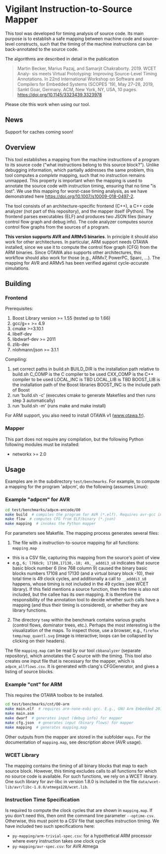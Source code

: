 # Vigilant Instruction-to-Source Mapper
This tool was developed for timing analysis of source code.
Its main purpose is to establish a safe mapping between machine code
and source-level constructs, such that the timing of the machine
instructions can be back-annotated to the source code.

The algorithms are described in detail in the publication


> Martin Becker, Marius Pazaj, and Samarjit Chakraborty. 2019. WCET Analy-
> sis meets Virtual Prototyping: Improving Source-Level Timing Annotations.
> In 22nd International Workshop on Software and Compilers for Embedded
> Systems (SCOPES ’19), May 27–28, 2019, Sankt Goar, Germany. ACM, New
> York, NY, USA, 10 pages. https://doi.org/10.1145/3323439.3323978

Please cite this work when using our tool.

## News
Support for caches coming soon!

## Overview
This tool establishes a mapping from the machine instructions of a program
to its source code ("what instructions belong to this source block?"). Unlike
debugging information, which partially addresses the same problem, this tool
computes a *complete* mapping, such that no instruction remains unmapped.
This property is important when the mapping is used to annotate the source
code with instruction timing, ensuring that no time "is lost". We use this
mapping for worst-case timing analysis, as we have demonstrated here
https://doi.org/10.1007/s10009-018-0497-2.

The tool consists of an architecture-specific frontend (C++),
a C++ code analyzer (not part of this repository), and
the mapper itself (Python). The frontend parses executables (ELF) and
produces two JSON files (binary control flow graph and debug info). The code analyzer
computes source control flow graphs from the sources of a program.

**This version supports AVR and ARMv5 binaries**. In principle it should also work for
other architectures. In particular, ARM support needs OTAWA installed, since we use it
to compute the control flow graph (CFG) from the ARM binaries. Since OTAWA also supports
other architectures, this workflow should also work for those (e.g., ARMv7, PowerPC, Sparc, ...).
The mapping for AVR and ARMv5 has been verified against cycle-accurate simulations.

## Building
### Frontend
Prerequisites:
 1. Boost Library version >= 1.55 (tested up to 1.66)
 2. gcc/g++ >= 4.9
 3. cmake >=3.10.1
 4. libelf-dev
 5. libdwarf-dev >= 2011
 6. zlib-dev
 7. nlohmann/json >= 3.1.1

Compiling:
 1. set correct paths in build.sh
  BUILD_DIR is the installation path relative to build.sh
  C_COMP is the C compiler to be used
  CXX_COMP is the C++ compiler to be used
  LOCAL_INC is TBD
  LOCAL_LIB is TBD
  BOOST_LIB is the installation path of the Boost libraries
  BOOST_INC is the include path of Boost
 2. run 'build.sh -c' (executes cmake to generate Makefiles and then runs step 3 automatically)
 3. run 'build.sh -m' (runs make and make install)

For ARM support, you also need to install OTAWA v1 (www.otawa.fr).

### Mapper
This part does not require any compilation, but the following
Python following modules must be installed:
 * networkx >= 2.0

## Usage
Examples are in the subdirectory `test/benchmarks`. For example, to compute a mapping
for the program 'adpcm', do the following (assumes Linux):

### Example "adpcm" for AVR

```sh
cd test/benchmarks/adpcm-encode/O0
make build  # compiles the program for AVR (*.elf). Requires avr-gcc installed.
make flow  # computes CFG from ELF/binary (*.json)
make mapping  # invokes the Python mapper
```
For parameters see Makefile. The mapping process generates several files:
 1. The file with a instruction-to-source mapping for all functions: `mapping.map`
   * this is a CSV file, capturing this mapping from the source's point of view
   * e.g., `6; l768c9; 17108,17130,-10; 49,__adddi3_s8` indicates that source basic block number 6 (line 768 column 9) caused the binary basic blocks numbers 17108 and 17130 (and a virtual binary block -10), their total time is 49 clock cycles, and additionally a call to `__adddi3_s8` happens, whose timing is not included in the 49 cycles (see WCET library). If this field mentions a source function, then the time is also not included, but the callee has its own mapping. It is therefore the responsibility of the annotation tool to decide whether such calls have a mapping (and thus their timing is considered), or whether they are library functions.
 2. The directory `temp` within the benchmark contains various graphs (control flows, dominator trees, etc.). Perhaps the most interesting is the visualization of the maps. To inspect those, use a browser, e.g., `firefox temp/map_quantl.svg` (image is interactive; loops can be collapsed by clicking on their headers).

The file `mapping.map` can be read by our tool `cbbanalyzer` (separate repository), which annotates the C source with the timing. This tool also creates one input file that is necessary for the mapper, which is `adpcm_allflows.csv`. It is generated with clang's CFGGenerator, and gives a listing of source blocks.

### Example "cnt" for ARM
This requires the OTAWA toolbox to be installed.
```sh
cd test/benchmarks/cnt/O0-arm
make main.elf  # requires arm-none-eabi-gcc. E.g., GNU Arm Embedded 2018-Q4
make main.asm
make dwarf  # generates input (debug info) for mapper
make cfg.json  # generates input (binary flows) for mapper
make mapping  # generates mapping.map
```
Other outputs from the mapper are stored in the subfolder `maps`. For the documentation of `mapping.map`, see description above (AVR usage).

### WCET Library
The mapping contains the timing of all binary blocks that map to each source block. However, this timing excludes calls to all functions for which no source code is available. For such functions, we rely on a WCET library. One such library for avr-libc in version 1.8.0 is included in the file `data/wcet-lib/avr/libc-1.8.0/atmega128/wcet.lib`.

### Instruction Time Specification
Is required to compute the clock cycles that are shown in `mapping.map`. If you don't need this,
then omit the command line parameter `--optime-csv`. Otherwise, this must point to a CSV file that
specifies instruction timing. We have included two such specifications here:
 * `py-mapping/arm-trivial-spec.csv`: for a hypothetical ARM processor where every instruction takes one clock cycle
 * `py-mapping/avr-spec.csv`: for AVR Atmega
